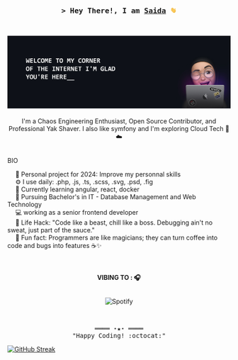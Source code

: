 <!-- Intro  -->
<h3 align="center">
        <samp>&gt; Hey There!, I am
                <b><a target="_blank" href="https://saidalachgar.github.io">Saida</a> <img src="https://github.com/saidaLachgar/saidaLachgar/blob/main/etc/wave.gif?raw=true" height="14"></b>
        </samp>
</h3><br>

<div align="center">

![LACHGAR Saida](https://github.com/saidaLachgar/saidaLachgar/blob/main/etc/github-poster.jpg?raw=true)
</br><br>
I'm a Chaos Engineering Enthusiast, Open Source Contributor, and Professional Yak Shaver. I also like symfony and I'm exploring Cloud Tech 🎼 ☁️</br></br>
</div>



<!-- Bio -->
BIO</br>
<!-- &emsp; 𝑰 ❤️ 𝑭𝒓𝒐𝒏𝒕-𝒆𝒏𝒅 𝑫𝒆𝒗𝒆𝒍𝒐𝒑𝒎𝒆𝒏𝒕!<br> -->
&emsp; 🔭 Personal project for 2024: Improve my personnal skills</br>
&emsp; ⚙️ I use daily: .php, .js, .ts, .scss, .svg, .psd, .fig<br>
&emsp; 🌱 Currently learning angular, react, docker<br>
&emsp; 🏫 Pursuing Bachelor's in IT - Database Management and Web Technology<br>
&emsp; 💻 working as a senior frontend developer<br>
&emsp; 🎯 Life Hack: "Code like a beast, chill like a boss. Debugging ain't no sweat, just part of the sauce."<br>
&emsp; 👾 Fun fact: Programmers are like magicians; they can turn coffee into code and bugs into features ☕✨<br>
<br><br>


<!-- spotify -->
<div align="center">
<b>VIBING TO : 🎧 </b><br><br>

![Spotify](https://spotify-recently-played-readme.vercel.app/api?user=96gqhivzruyiy5iof4lzrzfxa)<br>
<!-- <img src="https://github.com/saidaLachgar/saidaLachgar/blob/main/etc/spotify-recent.png?raw=true" width="400px"> -->
</div><br>

<!-- Footer -->
<samp>
    <p align="center">
        ════ ⋆★⋆ ════
        <br>
        "Happy Coding! :octocat:"
    </p>
</samp>

[![GitHub Streak](https://github-readme-streak-stats.herokuapp.com?user=saidaLachgar&exclude_days=Sun%2CSat)](https://git.io/streak-stats)
